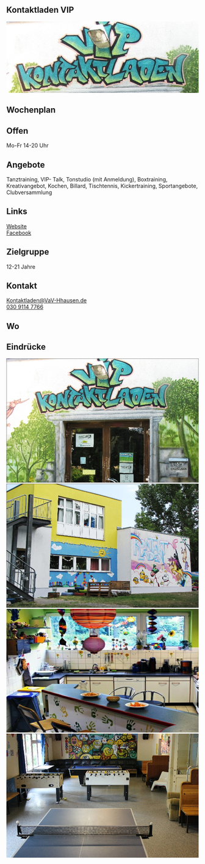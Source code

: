 ## Kontaktladen VIP
<img id="topmedia" src="images/VIP_Kontaktladen/5.jpg" />

## Wochenplan
<div id='calendar' class="weeklyschedule"></div>
<script>window.onload = loadWeeklySchedule(GCAL_ID_KONTAKTLADEN_VIP)</script>

## Offen
Mo-Fr 14-20 Uhr

## Angebote
<p id="activities">
Tanztraining, VIP- Talk, Tonstudio (mit Anmeldung), Boxtraining, Kreativangebot, Kochen, Billard, Tischtennis, Kickertraining,  Sportangebote, Clubversammlung
</p>

## Links
<a class="external_link" href="http://www.vav-hhausen.de/Kontaktladen/kontaktladen-start.html">Website</a><br>
<a class="external_link" href="https://www.facebook.com/JFEkontaktladenVIP/">Facebook</a>

## Zielgruppe
12-21 Jahre

## Kontakt
[Kontaktladen@VaV-Hhausen.de](mailto:Kontaktladen@VaV-Hhausen.de)<br>
<a href="tel:+493091147766">030 9114 7766</a>

## Wo
<div id="gmap"></div>
<script>window.onload = showMap('Rüdickenstraße 29, 13053 Berlin', 0, 'gmap_mini')</script>

## Eindrücke
<div class="mediacontainer">
  <img src="images/VIP_Kontaktladen/1.jpg" />
  <img src="images/VIP_Kontaktladen/2.jpg" />
  <img src="images/VIP_Kontaktladen/3.jpg" />
  <img src="images/VIP_Kontaktladen/4.jpg" />
</div>


